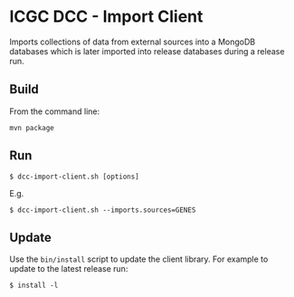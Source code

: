 ICGC DCC - Import Client
===

Imports collections of data from external sources into a MongoDB databases which is later imported into release databases during a release run.


Build
---

From the command line:

	mvn package

Run
---

	$ dcc-import-client.sh [options]
E.g.

	$ dcc-import-client.sh --imports.sources=GENES
	
Update
---
Use the `bin/install` script to update the client library.
For example to update to the latest release run:

	$ install -l